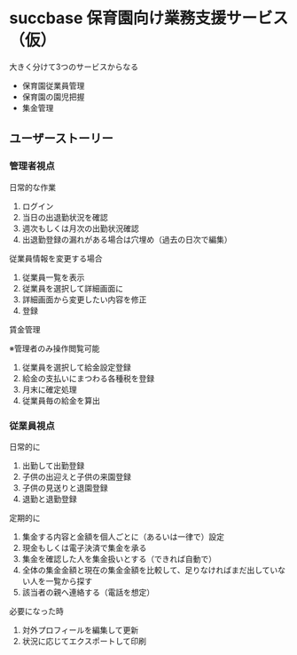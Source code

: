 # succbase 保育園向け業務支援サービス（仮）

大きく分けて3つのサービスからなる

- 保育園従業員管理
- 保育園の園児把握
- 集金管理

## ユーザーストーリー

### 管理者視点

日常的な作業

1. ログイン
1. 当日の出退勤状況を確認
1. 週次もしくは月次の出勤状況確認
1. 出退勤登録の漏れがある場合は穴埋め（過去の日次で編集）

従業員情報を変更する場合

1. 従業員一覧を表示
1. 従業員を選択して詳細画面に
1. 詳細画面から変更したい内容を修正
1. 登録

賃金管理

※管理者のみ操作閲覧可能

1. 従業員を選択して給金設定登録
1. 給金の支払いにまつわる各種税を登録
1. 月末に確定処理
1. 従業員毎の給金を算出

### 従業員視点

日常的に

1. 出勤して出勤登録
1. 子供の出迎えと子供の来園登録
1. 子供の見送りと退園登録
1. 退勤と退勤登録

定期的に

1. 集金する内容と金額を個人ごとに（あるいは一律で）設定
1. 現金もしくは電子決済で集金を承る
1. 集金を確認した人を集金扱いとする（できれば自動で）
1. 全体の集金金額と現在の集金金額を比較して、足りなければまだ出していない人を一覧から探す
1. 該当者の親へ連絡する（電話を想定）

必要になった時

1. 対外プロフィールを編集して更新
1. 状況に応じてエクスポートして印刷
